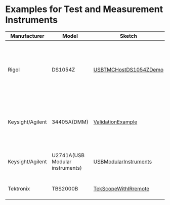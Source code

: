 # Examples for Test and Measurement Instruments


| Manufacturer        | Model              | Sketch  | Description  |
|---------------------|--------------------|-|-|
| Rigol               | DS1054Z            |  [USBTMCHostDS1054ZDemo](USBTMCHostDS1054ZDemo)| RUN/STOP, change channle settings, and change measurement settings. The demonstration is [here](https://youtu.be/sLFJQBhXwgE). |
| Keysight/Agilent    | 34405A(DMM) |  [ValidationExample](ValidationExample)| Specifying VID, PID, and serial number.(Specifying the serial number is disabled) |
| Keysight/Agilent    | U2741A(USB Modular instruments) |  [USBModularInstruments](USBModularInstruments)| Change to USBTMC device from the initial state. |
| Tektronix           | TBS2000B |  [TekScopeWithIRremote](TekScopeWithIRremote)| Run/Stop using IR receiver |